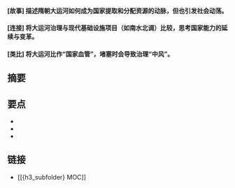 #### [故事] 描述隋朝大运河如何成为国家提取和分配资源的动脉，但也引发社会动荡。


#### [连接] 将大运河治理与现代基础设施项目（如南水北调）比较，思考国家能力的延续与变革。


#### [类比] 将大运河比作“国家血管”，堵塞时会导致治理“中风”。


## 摘要


## 要点

- 
- 
- 

## 链接

- [[{h3_subfolder} MOC]]
